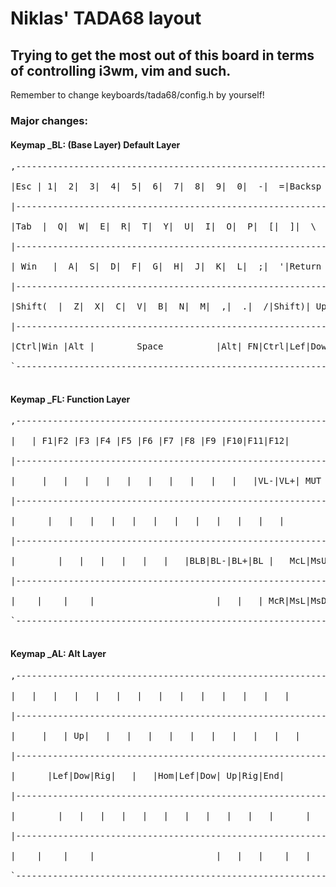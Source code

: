 # Niklas' TADA68 layout
## Trying to get the most out of this board in terms of controlling i3wm, vim and such.

Remember to change keyboards/tada68/config.h by yourself!<br />

### Major changes:
#### Keymap _BL: (Base Layer) Default Layer
<pre>
,----------------------------------------------------------------.<br />
|Esc | 1|  2|  3|  4|  5|  6|  7|  8|  9|  0|  -|  =|Backsp | ~  |<br />
|----------------------------------------------------------------|<br />
|Tab  |  Q|  W|  E|  R|  T|  Y|  U|  I|  O|  P|  [|  ]|  \  |Del |<br />
|----------------------------------------------------------------|<br />
| Win   |  A|  S|  D|  F|  G|  H|  J|  K|  L|  ;|  '|Return |PgUp|<br />
|----------------------------------------------------------------|<br />
|Shift(  |  Z|  X|  C|  V|  B|  N|  M|  ,|  .|  /|Shift)| Up|PgDn|<br />
|----------------------------------------------------------------|<br />
|Ctrl|Win |Alt |        Space          |Alt| FN|Ctrl|Lef|Dow|Rig |<br />
`----------------------------------------------------------------'<br />
</pre>

#### Keymap _FL: Function Layer
<pre>
,----------------------------------------------------------------.<br />
|   | F1|F2 |F3 |F4 |F5 |F6 |F7 |F8 |F9 |F10|F11|F12|       |    |<br />
|----------------------------------------------------------------|<br />
|     |   |   |   |   |   |   |   |   |   |   |VL-|VL+| MUT |Ins |<br />
|----------------------------------------------------------------|<br />
|      |   |   |   |   |   |   |   |   |   |   |   |        |Hom |<br />
|----------------------------------------------------------------|<br />
|        |   |   |   |   |   |   |BLB|BL-|BL+|BL |   McL|MsU|End |<br />
|----------------------------------------------------------------|<br />
|    |    |    |                       |   |   | McR|MsL|MsD|MsR |<br />
`----------------------------------------------------------------'<br />
</pre>

#### Keymap _AL: Alt Layer
<pre>
,----------------------------------------------------------------.<br />
|   |   |   |   |   |   |   |   |   |   |   |   |   |       |    |<br />
|----------------------------------------------------------------|<br />
|     |   | Up|   |   |   |   |   |   |   |   |   |   |     |    |<br />
|----------------------------------------------------------------|<br />
|      |Lef|Dow|Rig|   |   |Hom|Lef|Dow| Up|Rig|End|        |    |<br />
|----------------------------------------------------------------|<br />
|        |   |   |   |   |   |   |   |   |   |   |      |   |    |<br />
|----------------------------------------------------------------|<br />
|    |    |    |                       |   |   |    |   |   |    |<br />
`----------------------------------------------------------------'<br />
</pre>
